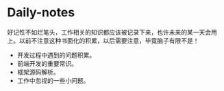 # Daily-notes
好记性不如烂笔头，工作相关的知识都应该被记录下来，也许未来的某一天会用上。以前不注意这种书面化的积累，以后需要注意，毕竟脑子有限不是！
* 开发过程中遇到的问题积累。
* 前端开发的重要常识。
* 框架源码解析。
* 工作中忽视的一些小问题。
